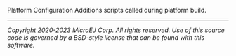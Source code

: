 Platform Configuration Additions scripts called during platform build.

---
_Copyright 2020-2023 MicroEJ Corp. All rights reserved._
_Use of this source code is governed by a BSD-style license that can be found with this software._
